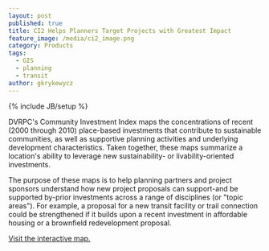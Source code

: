 ```yaml
---
layout: post
published: true
title: CI2 Helps Planners Target Projects with Greatest Impact
feature_image: /media/ci2_image.png
category: Products
tags: 
  - GIS
  - planning
  - transit
author: gkrykewycz
---
```



{% include JB/setup %}

DVRPC's Community Investment Index maps the concentrations of recent (2000 through 2010) place-based investments that contribute to sustainable communities, as well as supportive planning activities and underlying development characteristics. Taken together, these maps summarize a location's ability to leverage new sustainability- or livability-oriented investments.

The purpose of these maps is to help planning partners and project sponsors understand how new project proposals can support-and be supported by-prior investments across a range of disciplines (or "topic areas"). For example, a proposal for a new transit facility or trail connection could be strengthened if it builds upon a recent investment in affordable housing or a brownfield redevelopment proposal.

[Visit the interactive map.](http://www.dvrpc.org/ci2/)

<!-- ![ci2_image.png]({{site.baseurl}}/media/ci2_image.png) -->
